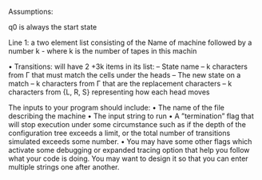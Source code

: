 
Assumptions:

q0 is always the start state

Line 1: a two element list consisting of the Name of machine followed by a number k - where k is the number of tapes in this machin

• Transitions: will have 2 +3k items in its list: – State name
– k characters from Γ that must match the cells under the heads – The new state on a match
– k characters from Γ that are the replacement characters
– k characters from {L, R, S} representing how each head moves


The inputs to your program should include:
• The name of the file describing the machine
• The input string to run
• A ”termination” flag that will stop execution under some circumstance such as if the
depth of the configuration tree exceeds a limit, or the total number of transitions
simulated exceeds some number.
• You may have some other flags which activate some debugging or expanded tracing
option that help you follow what your code is doing.
You may want to design it so that you can enter multiple strings one after another.
